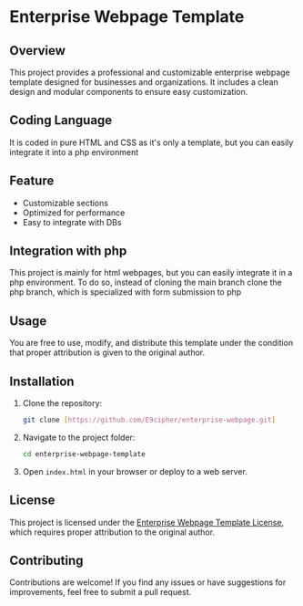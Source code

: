 # Enterprise Webpage Template

## Overview
This project provides a professional and customizable enterprise webpage template designed for businesses and organizations. It includes a clean design and modular components to ensure easy customization.

## Coding Language
It is coded in pure HTML and CSS as it's only a template, but you can easily integrate it into a php environment

## Feature
- Customizable sections
- Optimized for performance
- Easy to integrate with DBs

## Integration with php
This project is mainly for html webpages, but you can easily integrate it in a php environment. To do so, instead of cloning the main branch clone the php branch, which is specialized with form submission to php

## Usage
You are free to use, modify, and distribute this template under the condition that proper attribution is given to the original author.

## Installation
1. Clone the repository:
   ```bash
   git clone [https://github.com/E9cipher/enterprise-webpage.git]
   ```
2. Navigate to the project folder:
   ```bash
   cd enterprise-webpage-template
   ```
3. Open `index.html` in your browser or deploy to a web server.

## License
This project is licensed under the [Enterprise Webpage Template License](LICENSE), which requires proper attribution to the original author.

## Contributing
Contributions are welcome! If you find any issues or have suggestions for improvements, feel free to submit a pull request.
